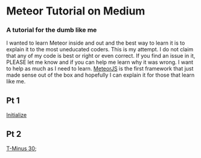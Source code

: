 # Meteor Tutorial on Medium

### A tutorial for the dumb like me

I wanted to learn Meteor inside and out and the best way to learn it is to explain it to the most uneducated coders. This is my attempt. I do not claim that any of my code is best or right or even correct. If you find an issue in it, PLEASE let me know and if you can help me learn why it was wrong. I want to help as much as I need to learn. [MeteorJS](http://www.meteor.com) is the first framework that just made sense out of the box and hopefully I can explain it for those that learn like me.

## Pt 1
[Initialize](https://medium.com/@BeardedTim/let-s-learn-meteor-pt-1-168b7c4a75d3)

## Pt 2
[T-Minus 30](https://medium.com/@BeardedTim/let-s-learn-meteor-pt-2-b2e5918b9604);
